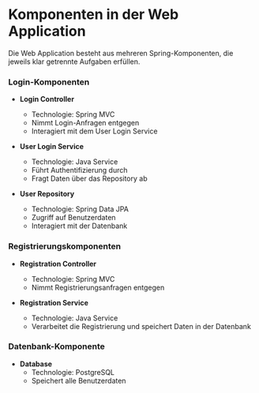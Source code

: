 # Komponenten in der Web Application

Die Web Application besteht aus mehreren Spring-Komponenten, die jeweils klar getrennte Aufgaben erfüllen.

### Login-Komponenten

- **Login Controller**
  - Technologie: Spring MVC
  - Nimmt Login-Anfragen entgegen
  - Interagiert mit dem User Login Service

- **User Login Service**
  - Technologie: Java Service
  - Führt Authentifizierung durch
  - Fragt Daten über das Repository ab

- **User Repository**
  - Technologie: Spring Data JPA
  - Zugriff auf Benutzerdaten
  - Interagiert mit der Datenbank

### Registrierungskomponenten

- **Registration Controller**
  - Technologie: Spring MVC
  - Nimmt Registrierungsanfragen entgegen

- **Registration Service**
  - Technologie: Java Service
  - Verarbeitet die Registrierung und speichert Daten in der Datenbank

### Datenbank-Komponente

- **Database**
  - Technologie: PostgreSQL
  - Speichert alle Benutzerdaten
